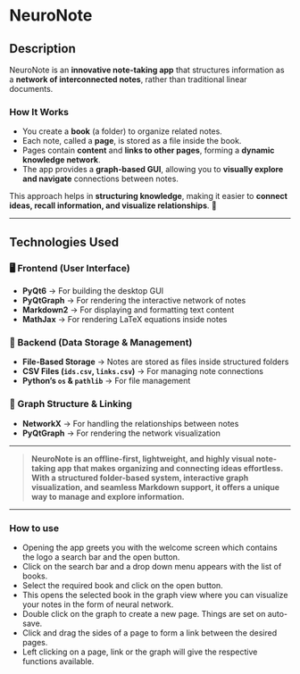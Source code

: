 # **NeuroNote**

## **Description**

NeuroNote is an **innovative note-taking app** that structures information as a **network of interconnected notes**, rather than traditional linear documents.

### **How It Works**

- You create a **book** (a folder) to organize related notes.
- Each note, called a **page**, is stored as a file inside the book.
- Pages contain **content** and **links to other pages**, forming a **dynamic knowledge network**.
- The app provides a **graph-based GUI**, allowing you to **visually explore and navigate** connections between notes.

This approach helps in **structuring knowledge**, making it easier to **connect ideas, recall information, and visualize relationships**. 🚀

---

## **Technologies Used**

### **🖥️ Frontend (User Interface)**

- **PyQt6** → For building the desktop GUI
- **PyQtGraph** → For rendering the interactive network of notes
- **Markdown2** → For displaying and formatting text content
- **MathJax** → For rendering LaTeX equations inside notes

### **📂 Backend (Data Storage & Management)**

- **File-Based Storage** → Notes are stored as files inside structured folders
- **CSV Files (`ids.csv`, `links.csv`)** → For managing note connections
- **Python’s `os` & `pathlib`** → For file management

### **🔗 Graph Structure & Linking**

- **NetworkX** → For handling the relationships between notes
- **PyQtGraph** → For rendering the network visualization

---

> **NeuroNote is an offline-first, lightweight, and highly visual note-taking app that makes organizing and connecting ideas effortless. With a structured folder-based system, interactive graph visualization, and seamless Markdown support, it offers a unique way to manage and explore information.**

---

### How to use

- Opening the app greets you with the welcome screen which contains the logo a search bar and the open button.
- Click on the search bar and a drop down menu appears with the list of books.
- Select the required book and click on the open button.
- This opens the selected book in the graph view where you can visualize your notes in the form of neural network.
- Double click on the graph to create a new page. Things are set on auto-save.
- Click and drag the sides of a page to form a link between the desired pages.
- Left clicking on a page, link or the graph will give the respective functions available.
